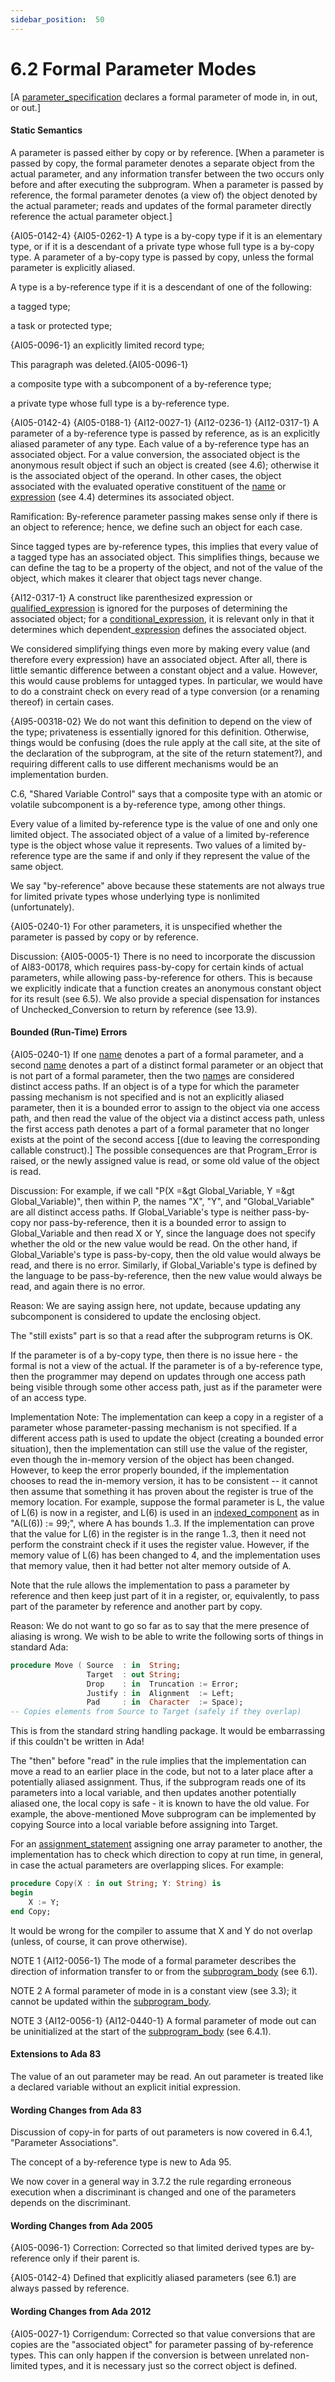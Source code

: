 ```yaml
---
sidebar_position:  50
---
```


# 6.2  Formal Parameter Modes

[A [parameter_specification](./AA-6.1#S0207) declares a formal parameter of mode in, in out, or out.] 


#### Static Semantics

A parameter is passed either by copy or by reference. [When a parameter is passed by copy, the formal parameter denotes a separate object from the actual parameter, and any information transfer between the two occurs only before and after executing the subprogram. When a parameter is passed by reference, the formal parameter denotes (a view of) the object denoted by the actual parameter; reads and updates of the formal parameter directly reference the actual parameter object.]

{AI05-0142-4} {AI05-0262-1} A type is a by-copy type if it is an elementary type, or if it is a descendant of a private type whose full type is a by-copy type. A parameter of a by-copy type is passed by copy, unless the formal parameter is explicitly aliased.

A type is a by-reference type if it is a descendant of one of the following: 

a tagged type;

a task or protected type;

{AI05-0096-1} an explicitly limited record type; 

This paragraph was deleted.{AI05-0096-1} 

a composite type with a subcomponent of a by-reference type;

a private type whose full type is a by-reference type. 

{AI05-0142-4} {AI05-0188-1} {AI12-0027-1} {AI12-0236-1} {AI12-0317-1} A parameter of a by-reference type is passed by reference, as is an explicitly aliased parameter of any type. Each value of a by-reference type has an associated object. For a value conversion, the associated object is the anonymous result object if such an object is created (see 4.6); otherwise it is the associated object of the operand.  In other cases, the object associated with the evaluated operative constituent of the [name](./AA-4.1#S0091) or [expression](./AA-4.4#S0132) (see 4.4) determines its associated object.

Ramification: By-reference parameter passing makes sense only if there is an object to reference; hence, we define such an object for each case.

Since tagged types are by-reference types, this implies that every value of a tagged type has an associated object. This simplifies things, because we can define the tag to be a property of the object, and not of the value of the object, which makes it clearer that object tags never change.

{AI12-0317-1} A construct like parenthesized expression or [qualified_expression](./AA-4.7#S0163) is ignored for the purposes of determining the associated object; for a [conditional_expression](./AA-4.5#S0148), it is relevant only in that it determines which dependent_[expression](./AA-4.4#S0132) defines the associated object.

We considered simplifying things even more by making every value (and therefore every expression) have an associated object. After all, there is little semantic difference between a constant object and a value. However, this would cause problems for untagged types. In particular, we would have to do a constraint check on every read of a type conversion (or a renaming thereof) in certain cases.

{AI95-00318-02} We do not want this definition to depend on the view of the type; privateness is essentially ignored for this definition. Otherwise, things would be confusing (does the rule apply at the call site, at the site of the declaration of the subprogram, at the site of the return statement?), and requiring different calls to use different mechanisms would be an implementation burden.

C.6, "Shared Variable Control" says that a composite type with an atomic or volatile subcomponent is a by-reference type, among other things.

Every value of a limited by-reference type is the value of one and only one limited object. The associated object of a value of a limited by-reference type is the object whose value it represents. Two values of a limited by-reference type are the same if and only if they represent the value of the same object.

We say "by-reference" above because these statements are not always true for limited private types whose underlying type is nonlimited (unfortunately). 

{AI05-0240-1} For other parameters, it is unspecified whether the parameter is passed by copy or by reference. 

Discussion: {AI05-0005-1} There is no need to incorporate the discussion of AI83-00178, which requires pass-by-copy for certain kinds of actual parameters, while allowing pass-by-reference for others. This is because we explicitly indicate that a function creates an anonymous constant object for its result (see 6.5). We also provide a special dispensation for instances of Unchecked_Conversion to return by reference (see 13.9). 


#### Bounded (Run-Time) Errors

{AI05-0240-1} If one [name](./AA-4.1#S0091) denotes a part of a formal parameter, and a second [name](./AA-4.1#S0091) denotes a part of a distinct formal parameter or an object that is not part of a formal parameter, then the two [name](./AA-4.1#S0091)s are considered distinct access paths. If an object is of a type for which the parameter passing mechanism is not specified and is not an explicitly aliased parameter, then it is a bounded error to assign to the object via one access path, and then read the value of the object via a distinct access path, unless the first access path denotes a part of a formal parameter that no longer exists at the point of the second access [(due to leaving the corresponding callable construct).] The possible consequences are that Program_Error is raised, or the newly assigned value is read, or some old value of the object is read. 

Discussion: For example, if we call "P(X =&gt Global_Variable, Y =&gt Global_Variable)", then within P, the names "X", "Y", and "Global_Variable" are all distinct access paths. If Global_Variable's type is neither pass-by-copy nor pass-by-reference, then it is a bounded error to assign to Global_Variable and then read X or Y, since the language does not specify whether the old or the new value would be read. On the other hand, if Global_Variable's type is pass-by-copy, then the old value would always be read, and there is no error. Similarly, if Global_Variable's type is defined by the language to be pass-by-reference, then the new value would always be read, and again there is no error. 

Reason: We are saying assign here, not update, because updating any subcomponent is considered to update the enclosing object.

The "still exists" part is so that a read after the subprogram returns is OK.

If the parameter is of a by-copy type, then there is no issue here - the formal is not a view of the actual. If the parameter is of a by-reference type, then the programmer may depend on updates through one access path being visible through some other access path, just as if the parameter were of an access type. 

Implementation Note: The implementation can keep a copy in a register of a parameter whose parameter-passing mechanism is not specified. If a different access path is used to update the object (creating a bounded error situation), then the implementation can still use the value of the register, even though the in-memory version of the object has been changed. However, to keep the error properly bounded, if the implementation chooses to read the in-memory version, it has to be consistent -- it cannot then assume that something it has proven about the register is true of the memory location. For example, suppose the formal parameter is L, the value of L(6) is now in a register, and L(6) is used in an [indexed_component](./AA-4.1#S0096) as in "A(L(6)) := 99;", where A has bounds 1..3. If the implementation can prove that the value for L(6) in the register is in the range 1..3, then it need not perform the constraint check if it uses the register value. However, if the memory value of L(6) has been changed to 4, and the implementation uses that memory value, then it had better not alter memory outside of A.

Note that the rule allows the implementation to pass a parameter by reference and then keep just part of it in a register, or, equivalently, to pass part of the parameter by reference and another part by copy. 

Reason: We do not want to go so far as to say that the mere presence of aliasing is wrong. We wish to be able to write the following sorts of things in standard Ada: 

```ada
procedure Move ( Source  : in  String;
                 Target  : out String;
                 Drop    : in  Truncation := Error;
                 Justify : in  Alignment  := Left;
                 Pad     : in  Character  := Space);
-- Copies elements from Source to Target (safely if they overlap)

```

This is from the standard string handling package. It would be embarrassing if this couldn't be written in Ada!

The "then" before "read" in the rule implies that the implementation can move a read to an earlier place in the code, but not to a later place after a potentially aliased assignment. Thus, if the subprogram reads one of its parameters into a local variable, and then updates another potentially aliased one, the local copy is safe - it is known to have the old value. For example, the above-mentioned Move subprogram can be implemented by copying Source into a local variable before assigning into Target.

For an [assignment_statement](./AA-5.2#S0173) assigning one array parameter to another, the implementation has to check which direction to copy at run time, in general, in case the actual parameters are overlapping slices. For example: 

```ada
procedure Copy(X : in out String; Y: String) is
begin
    X := Y;
end Copy;

```

It would be wrong for the compiler to assume that X and Y do not overlap (unless, of course, it can prove otherwise). 

NOTE 1   {AI12-0056-1} The mode of a formal parameter describes the direction of information transfer to or from the [subprogram_body](./AA-6.3#S0216) (see 6.1).

NOTE 2   A formal parameter of mode in is a constant view (see 3.3); it cannot be updated within the [subprogram_body](./AA-6.3#S0216).

NOTE 3   {AI12-0056-1} {AI12-0440-1} A formal parameter of mode out can be uninitialized at the start of the [subprogram_body](./AA-6.3#S0216) (see 6.4.1). 


#### Extensions to Ada 83

The value of an out parameter may be read. An out parameter is treated like a declared variable without an explicit initial expression. 


#### Wording Changes from Ada 83

Discussion of copy-in for parts of out parameters is now covered in 6.4.1, "Parameter Associations".

The concept of a by-reference type is new to Ada 95.

We now cover in a general way in 3.7.2 the rule regarding erroneous execution when a discriminant is changed and one of the parameters depends on the discriminant. 


#### Wording Changes from Ada 2005

{AI05-0096-1} Correction: Corrected so that limited derived types are by-reference only if their parent is.

{AI05-0142-4} Defined that explicitly aliased parameters (see 6.1) are always passed by reference. 


#### Wording Changes from Ada 2012

{AI05-0027-1} Corrigendum: Corrected so that value conversions that are copies are the "associated object" for parameter passing of by-reference types. This can only happen if the conversion is between unrelated non-limited types, and it is necessary just so the correct object is defined. 

